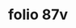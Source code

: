 ---
layout: edition
title: folio 87v
manuscript: Florence, Biblioteca Marucelliana, Carte Rajna XIX.15
sigla: R
iip: r087v.tif
milestone: 174
---